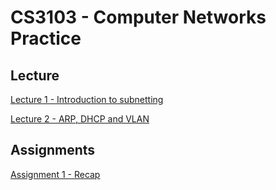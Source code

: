 # CS3103 -  Computer Networks Practice

## Lecture
[Lecture 1 - Introduction to subnetting]({{site.baseurl}}/2020-08-11-cs3103-lecture-1-introduction-to-subnet/)

[Lecture 2 - ARP, DHCP and VLAN]({{site.baseurl}}/2020-08-18-cs3103-lecture-2-arp-dhcp-vlan/)

## Assignments
[Assignment 1 - Recap]({{site.baseurl}}/2020-08-17-cs3103-assignment-1)


